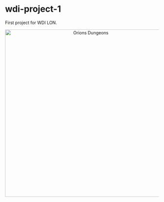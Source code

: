 # wdi-project-1
First project for WDI LON.

<p align="center">
  <a href="https://ancient-beach-50566.herokuapp.com/">
    <img alt="Orions Dungeons" url("../images/OrionsDungeon.png" width="546">
  </a>
</p>
